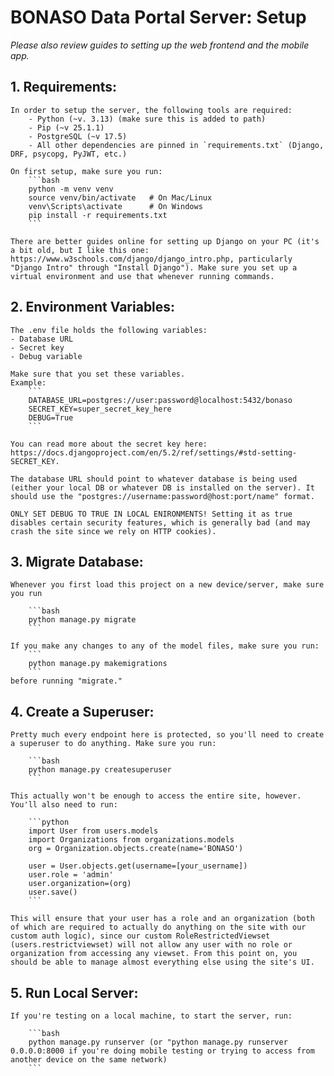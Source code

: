 # BONASO Data Portal Server: Setup
*Please also review guides to setting up the web frontend and the mobile app.*

## 1. Requirements:
    In order to setup the server, the following tools are required:
        - Python (~v. 3.13) (make sure this is added to path)
        - Pip (~v 25.1.1)
        - PostgreSQL (~v 17.5)
        - All other dependencies are pinned in `requirements.txt` (Django, DRF, psycopg, PyJWT, etc.)

    On first setup, make sure you run:
        ```bash
        python -m venv venv
        source venv/bin/activate   # On Mac/Linux
        venv\Scripts\activate      # On Windows
        pip install -r requirements.txt
        ```

    There are better guides online for setting up Django on your PC (it's a bit old, but I like this one: https://www.w3schools.com/django/django_intro.php, particularly "Django Intro" through "Install Django"). Make sure you set up a virtual environment and use that whenever running commands. 

## 2. Environment Variables:
    The .env file holds the following variables:
    - Database URL
    - Secret key
    - Debug variable
    
    Make sure that you set these variables. 
    Example:
        ```
        DATABASE_URL=postgres://user:password@localhost:5432/bonaso
        SECRET_KEY=super_secret_key_here
        DEBUG=True
        ```
    
    You can read more about the secret key here: https://docs.djangoproject.com/en/5.2/ref/settings/#std-setting-SECRET_KEY. 
    
    The database URL should point to whatever database is being used (either your local DB or whatever DB is installed on the server). It should use the "postgres://username:password@host:port/name" format. 
    
    ONLY SET DEBUG TO TRUE IN LOCAL ENIRONMENTS! Setting it as true disables certain security features, which is generally bad (and may crash the site since we rely on HTTP cookies).

## 3. Migrate Database:
    Whenever you first load this project on a new device/server, make sure you run 

        ```bash
        python manage.py migrate 
        ```
    
    If you make any changes to any of the model files, make sure you run:
        ```
        python manage.py makemigrations
        ```
    before running "migrate."

## 4. Create a Superuser:
    Pretty much every endpoint here is protected, so you'll need to create a superuser to do anything. Make sure you run:

        ```bash
        python manage.py createsuperuser
        ```

    This actually won't be enough to access the entire site, however. You'll also need to run:

        ```python
        import User from users.models
        import Organizations from organizations.models
        org = Organization.objects.create(name='BONASO')

        user = User.objects.get(username=[your_username])
        user.role = 'admin'
        user.organization=(org)
        user.save()
        ```

    This will ensure that your user has a role and an organization (both of which are required to actually do anything on the site with our custom auth logic), since our custom RoleRestrictedViewset (users.restrictviewset) will not allow any user with no role or organization from accessing any viewset. From this point on, you should be able to manage almost everything else using the site's UI.

## 5. Run Local Server:
    If you're testing on a local machine, to start the server, run:
    
        ```bash
        python manage.py runserver (or "python manage.py runserver 0.0.0.0:8000 if you're doing mobile testing or trying to access from another device on the same network)
        ```


